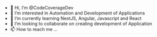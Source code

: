 - 👋 Hi, I’m @CodeCoverageDev
- 👀 I’m interested in Automation and Development of Applications
- 🌱 I’m currently learning NestJS, Angular, Javascript and React
- 💞️ I’m looking to collaborate on creating development of Application
- 📫 How to reach me ...

<!---
CodeCoverageDev/CodeCoverageDev is a ✨ special ✨ repository because its `README.md` (this file) appears on your GitHub profile.
You can click the Preview link to take a look at your changes.
--->
